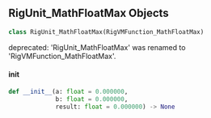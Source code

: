 ## RigUnit_MathFloatMax Objects

```python
class RigUnit_MathFloatMax(RigVMFunction_MathFloatMax)
```

deprecated: 'RigUnit_MathFloatMax' was renamed to 'RigVMFunction_MathFloatMax'.

<a id="unreal.RigUnit_MathFloatMax.__init__"></a>

#### __init__

```python
def __init__(a: float = 0.000000,
             b: float = 0.000000,
             result: float = 0.000000) -> None
```

<a id="unreal.RigVMFunction_MathFloatPow"></a>
